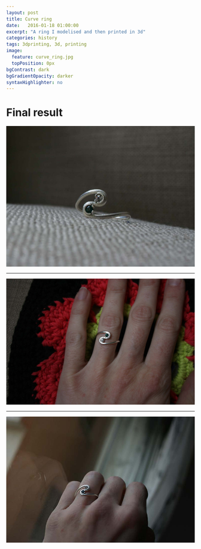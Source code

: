 ```yaml
---
layout: post
title: Curve ring
date:   2016-01-18 01:00:00
excerpt: "A ring I modelised and then printed in 3d"
categories: history
tags: 3dprinting, 3d, printing
image:
  feature: curve_ring.jpg
  topPosition: 0px
bgContrast: dark
bgGradientOpacity: darker
syntaxHighlighter: no
---
```


# Final result

![alt text](/assets/images/hero/curve_ring.jpg "ring laying tranquille on the sofa")

--- 

![alt text](/assets/images/hero/curve_ring_2.jpg "me wearing the ring ^^")

---

![alt text](/assets/images/hero/curve_ring_3.jpg "me wearing the ring ^^")


